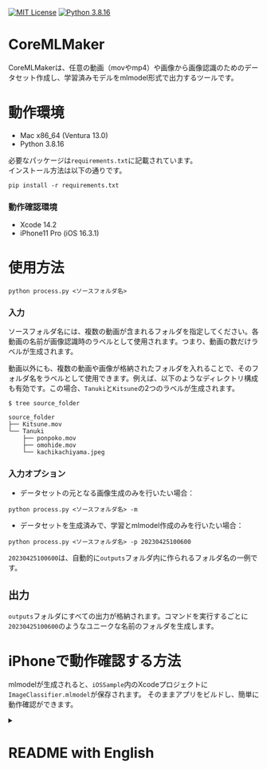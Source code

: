 
[![MIT License](http://img.shields.io/badge/license-MIT-blue.svg?style=flat)](LICENSE)
[![Python 3.8.16](https://img.shields.io/badge/python-3.8.16-blue.svg)](https://www.python.org/downloads/release/python-3816/)


# CoreMLMaker

CoreMLMakerは、任意の動画（movやmp4）や画像から画像認識のためのデータセット作成し、学習済みモデルをmlmodel形式で出力するツールです。

# 動作環境

* Mac x86_64 (Ventura 13.0)
* Python 3.8.16

必要なパッケージは`requirements.txt`に記載されています。  
インストール方法は以下の通りです。
```
pip install -r requirements.txt
```
### 動作確認環境
* Xcode 14.2
* iPhone11 Pro (iOS 16.3.1)



# 使用方法

```
python process.py <ソースフォルダ名>
```

### 入力

ソースフォルダ名には、複数の動画が含まれるフォルダを指定してください。各動画の名前が画像認識時のラベルとして使用されます。つまり、動画の数だけラベルが生成されます。

動画以外にも、複数の動画や画像が格納されたフォルダを入れることで、そのフォルダ名をラベルとして使用できます。例えば、以下のようなディレクトリ構成も有効です。この場合、`Tanuki`と`Kitsune`の2つのラベルが生成されます。

```
$ tree source_folder

source_folder
├── Kitsune.mov
└── Tanuki
    ├── ponpoko.mov
    ├── omohide.mov
    └── kachikachiyama.jpeg
```

### 入力オプション

* データセットの元となる画像生成のみを行いたい場合：

```
python process.py <ソースフォルダ名> -m
```

* データセットを生成済みで、学習とmlmodel作成のみを行いたい場合：

```
python process.py <ソースフォルダ名> -p 20230425100600
```
`20230425100600`は、自動的に`outputs`フォルダ内に作られるフォルダ名の一例です。


## 出力

`outputs`フォルダにすべての出力が格納されます。コマンドを実行するごとに`20230425100600`のようなユニークな名前のフォルダを生成します。

# iPhoneで動作確認する方法

mlmodelが生成されると、`iOSSample`内のXcodeプロジェクトに`ImageClassifier.mlmodel`が保存されます。
そのままアプリをビルドし、簡単に動作確認ができます。




<details>
  <summary><h1>README with English</h1></summary>

# CoreMLMaker

CoreMLMaker is a tool for creating image recognition datasets from videos (mov or mp4) and outputting the trained model in mlmodel format.

# Environment

* Mac x86_64 (Ventura 13.0)
* Xcode 14.2
* iPhone11 Pro (iOS 16.3.1)
* Python 3.8.16

The required packages are listed in `requirements.txt`. To install them, use the following command:

```
pip install -r requirements.txt
```

# Usage

```
python process.py <source folder name>
```

### Input

Specify a folder containing multiple videos as the source folder.  
The name of each video will be used as the label during image recognition. In other words, the number of labels generated will be equal to the number of videos.

In addition to videos, you can also use a folder containing multiple videos and images as the label by putting it in the source folder. For example, the following directory structure is also valid. In this case, two labels, `Tanuki` and `Kitsune`, will be generated.

```
$ tree source_folder

source_folder
├── Kitsune.mov
└── Tanuki
    ├── ponpoko.mov
    ├── omohide.mov
    └── kachikachiyama.jpeg
```

### Input Options

* If you only want to generate images for the dataset:

```
python process.py <source folder name> -m
```

* If you have already generated the dataset and only want to perform training and create an mlmodel:

```
python process.py <source folder name> -p 20230425100600
```
`20230425100600` is an example of a folder name automatically created in the `outputs` folder.

## Output

All outputs will be stored in the `outputs` folder. A unique folder name, such as `20230425100600`, will be generated each time the command is executed.

# How to test on an iPhone

Once the mlmodel is generated, the `ImageClassifier.mlmodel` will be saved in the Xcode project within the `iOSSample` folder. You can then build the app and easily test its functionality.

</details>